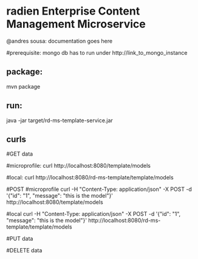 # radien Enterprise Content Management Microservice

@andres sousa: documentation goes here

#prerequisite: 
mongo db has to run under
http://link_to_mongo_instance

## package: 
mvn package

## run: 
java -jar target/rd-ms-template-service.jar

## curls

#GET data

#microprofile:
curl http://localhost:8080/template/models

#local:
curl http://localhost:8080/rd-ms-template/template/models


#POST 
#microprofile
curl -H "Content-Type: application/json" -X POST -d '{"id": "1", "message": "this is the model"}' http://localhost:8080/template/models

#local
curl -H "Content-Type: application/json" -X POST -d '{"id": "1", "message": "this is the model"}' http://localhost:8080/rd-ms-template/template/models

#PUT data

#DELETE data
